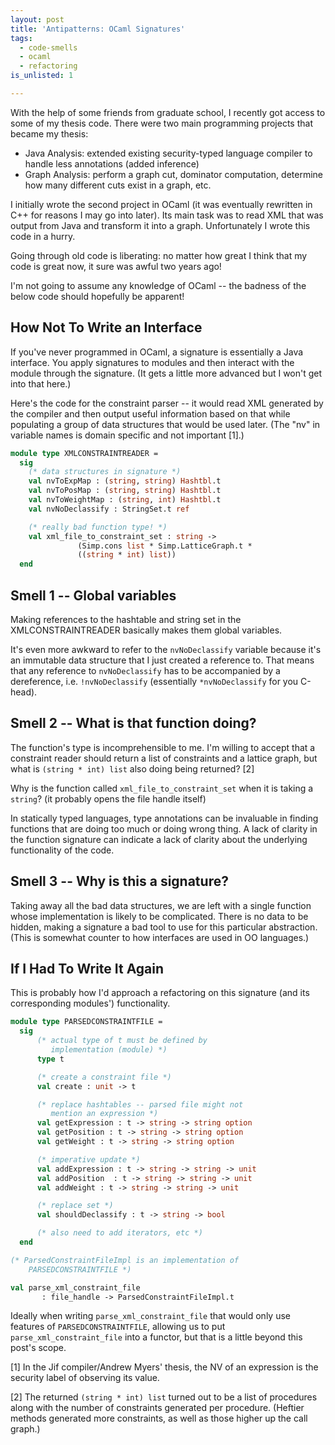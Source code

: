 ```yaml
---
layout: post
title: 'Antipatterns: OCaml Signatures'
tags:
  - code-smells
  - ocaml
  - refactoring
is_unlisted: 1

---
```


With the help of some friends from graduate school, I recently got access to some of my thesis code.  There were two main programming projects that became my thesis:

* Java Analysis: extended existing security-typed language compiler to handle less annotations (added inference)
* Graph Analysis: perform a graph cut, dominator computation, determine how many different cuts exist in a graph, etc.

I initially wrote the second project in OCaml (it was eventually rewritten in C++ for reasons I may go into later).  Its main task was to read XML that was output from Java and transform it into a graph.  Unfortunately I wrote this code in a hurry.

Going through old code is liberating: no matter how great I think that my code is great now, it sure was awful two years ago!

I'm not going to assume any knowledge of OCaml -- the badness of the below code should hopefully be apparent!

## How Not To Write an Interface

If you've never programmed in OCaml, a signature is essentially a Java interface.  You apply signatures to modules and then interact with the module through the signature.  (It gets a little more advanced but I won't get into that here.)

Here's the code for the constraint parser -- it would read XML generated by the compiler and then output useful information based on that while populating a group of data structures that would be used later.  (The "nv" in variable names is domain specific and not important [1].)

```ocaml
module type XMLCONSTRAINTREADER =
  sig
    (* data structures in signature *)
    val nvToExpMap : (string, string) Hashtbl.t
    val nvToPosMap : (string, string) Hashtbl.t
    val nvToWeightMap : (string, int) Hashtbl.t
    val nvNoDeclassify : StringSet.t ref

    (* really bad function type! *)
    val xml_file_to_constraint_set : string ->
               (Simp.cons list * Simp.LatticeGraph.t *
               ((string * int) list))
  end
```

## Smell 1 -- Global variables

Making references to the hashtable and string set in the XMLCONSTRAINTREADER basically makes them global variables.

It's even more awkward to refer to the `nvNoDeclassify` variable because it's an immutable data structure that I just created a reference to.  That means that any reference to `nvNoDeclassify` has to be accompanied by a dereference, i.e. `!nvNoDeclassify` (essentially `*nvNoDeclassify` for you C-head).

## Smell 2 -- What is that function doing?

The function's type is incomprehensible to me.  I'm willing to accept that a constraint reader should return a list of constraints and a lattice graph, but what is `(string * int) list` also doing being returned? [2]

Why is the function called `xml_file_to_constraint_set` when it is taking a `string`?  (it probably opens the file handle itself)</li>

In statically typed languages, type annotations can be invaluable in finding functions that are doing too much or doing wrong thing.  A lack of clarity in the function signature can indicate a lack of clarity about the underlying functionality of the code.

## Smell 3 -- Why is this a signature?

Taking away all the bad data structures, we are left with a single function whose implementation is likely to be complicated.  There is no data to be hidden, making a signature a bad tool to use for this particular abstraction.  (This is somewhat counter to how interfaces are used in OO languages.)

## If I Had To Write It Again

This is probably how I'd approach a refactoring on this signature (and its corresponding modules') functionality.

```ocaml
module type PARSEDCONSTRAINTFILE =
  sig
      (* actual type of t must be defined by
         implementation (module) *)
      type t

      (* create a constraint file *)
      val create : unit -> t

      (* replace hashtables -- parsed file might not
         mention an expression *)
      val getExpression : t -> string -> string option
      val getPosition : t -> string -> string option
      val getWeight : t -> string -> string option

      (* imperative update *)
      val addExpression : t -> string -> string -> unit
      val addPosition  : t -> string -> string -> unit
      val addWeight : t -> string -> string -> unit

      (* replace set *)
      val shouldDeclassify : t -> string -> bool

      (* also need to add iterators, etc *)
  end

(* ParsedConstraintFileImpl is an implementation of
    PARSEDCONSTRAINTFILE *)

val parse_xml_constraint_file
       : file_handle -> ParsedConstraintFileImpl.t
```

Ideally when writing `parse_xml_constraint_file` that would only use features of `PARSEDCONSTRAINTFILE`, allowing us to put `parse_xml_constraint_file` into a functor, but that is a little beyond this post's scope.

[1] In the Jif compiler/Andrew Myers' thesis, the NV of an expression is the security label  of observing its value.

[2]  The returned `(string * int) list` turned out to be a list of procedures along with the number of constraints generated per procedure.  (Heftier methods generated more constraints, as well as those higher up the call graph.)

